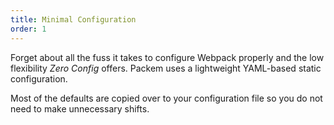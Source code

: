 ```yaml
---
title: Minimal Configuration
order: 1
---
```


Forget about all the fuss it takes to configure Webpack properly and the low flexibility *Zero Config* offers. Packem uses a lightweight YAML-based static configuration.

Most of the defaults are copied over to your configuration file so you do not need to make unnecessary shifts.
